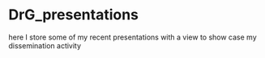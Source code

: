 # DrG_presentations
here I store some of my recent presentations with a view to show case my dissemination activity

